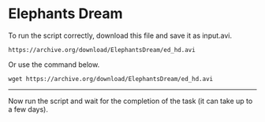 # Elephants Dream

To run the script correctly, download this file and save it as input.avi.

```
https://archive.org/download/ElephantsDream/ed_hd.avi
```

Or use the command below.

```
wget https://archive.org/download/ElephantsDream/ed_hd.avi
```

___

Now run the script and wait for the completion of the task (it can take up to a few days).